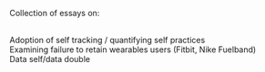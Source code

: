 Collection of essays on:<br><br>

Adoption of self tracking / quantifying self practices<br>
Examining failure to retain wearables users (Fitbit, Nike Fuelband)<br>
Data self/data double<br>